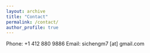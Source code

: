 ```yaml
---
layout: archive
title: "Contact"
permalink: /contact/
author_profile: true
---
```

Phone: +1 412 880 9886
Email: sichengm7 [at] gmail.com